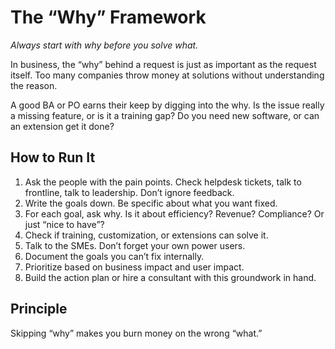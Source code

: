 # The “Why” Framework

*Always start with why before you solve what.*

In business, the “why” behind a request is just as important as the request itself. Too many companies throw money at solutions without understanding the reason.

A good BA or PO earns their keep by digging into the why. Is the issue really a missing feature, or is it a training gap? Do you need new software, or can an extension get it done?

## How to Run It

1. Ask the people with the pain points. Check helpdesk tickets, talk to frontline, talk to leadership. Don’t ignore feedback.
2. Write the goals down. Be specific about what you want fixed.
3. For each goal, ask why. Is it about efficiency? Revenue? Compliance? Or just “nice to have”?
4. Check if training, customization, or extensions can solve it.
5. Talk to the SMEs. Don’t forget your own power users.
6. Document the goals you can’t fix internally.
7. Prioritize based on business impact and user impact.
8. Build the action plan or hire a consultant with this groundwork in hand.

## Principle

Skipping “why” makes you burn money on the wrong “what.”
